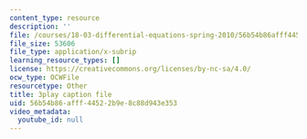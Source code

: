 ```yaml
---
content_type: resource
description: ''
file: /courses/18-03-differential-equations-spring-2010/56b54b86afff44522b9e8c88d943e353_UJG0f0BSX14.srt
file_size: 53606
file_type: application/x-subrip
learning_resource_types: []
license: https://creativecommons.org/licenses/by-nc-sa/4.0/
ocw_type: OCWFile
resourcetype: Other
title: 3play caption file
uid: 56b54b86-afff-4452-2b9e-8c88d943e353
video_metadata:
  youtube_id: null
---
```

